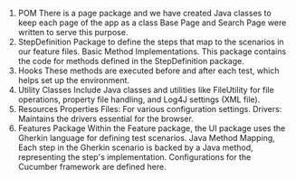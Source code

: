 1. POM
 There is a page package and we have created Java classes to keep each page of the app as a class Base Page and Search Page were written to serve this purpose. 
2. StepDefinition Package
to define the steps that map to the scenarios in our feature files. Basic Method Implementations. This package contains the code for methods defined in the StepDefinition package.
3. Hooks
These methods are executed before and after each test, which helps set up the environment.
4. Utility Classes
Include Java classes and utilities like FileUtility for file operations, property file handling, and Log4J settings (XML file).
5. Resources
Properties Files: For various configuration settings.
Drivers: Maintains the drivers essential for the browser.
6. Features Package
Within the Feature package, the UI package uses the Gherkin language for defining test scenarios.
Java Method Mapping, Each step in the Gherkin scenario is backed by a Java method, representing the step's implementation.
Configurations for the Cucumber framework are defined here.
